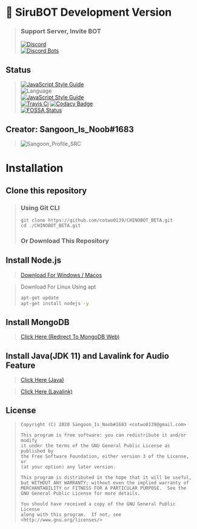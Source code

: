 # 📃 SiruBOT Development Version
> ### Support Server, Invite BOT
> [![Discord](https://img.shields.io/discord/562920560955228176?style=for-the-badge)](https://discord.gg/ucDCPAY)<br>
[![Discord Bots](https://top.gg/api/widget/426722888293548032.svg)](https://top.gg/bot/426722888293548032)
## Status
> [![JavaScript Style Guide](https://cdn.rawgit.com/standard/standard/master/badge.svg)](https://github.com/standard/standard)<br>![Language](https://img.shields.io/badge/language-Javascript,%20Node.js-brightgreen)<br>[![JavaScript Style Guide](https://img.shields.io/badge/code_style-standard-brightgreen.svg)](https://standardjs.com)<br>[![Travis Ci](https://api.travis-ci.com/cotwo0139/SiruBOT_BOT.svg?token=rtPaeqP7d7seUevMjp7B&branch=master)](https://travis-ci.com/cotwo0139/CHINOBOT_BETA) [![Codacy Badge](https://api.codacy.com/project/badge/Grade/27e6dd6d058644c990b3d103757f99ea)](https://www.codacy.com?utm_source=github.com&amp;utm_medium=referral&amp;utm_content=cotwo0139/CHINOBOT_BETA&amp;utm_campaign=Badge_Grade)<br>[![FOSSA Status](https://app.fossa.com/api/projects/git%2Bgithub.com%2Fcotwo0139%2FSiruBOT_BOT.svg?type=large)](https://app.fossa.com/projects/git%2Bgithub.com%2Fcotwo0139%2FSiruBOT_BOT?ref=badge_large)

## Creator: Sangoon_Is_Noob#1683
> ![Sangoon_Profile_SRC](https://chinobot.ga/author_profile.png)

# Installation

## Clone this repository
> ### Using Git CLI
> ```
> git clone https://github.com/cotwo0139/CHINOBOT_BETA.git
> cd ./CHINOBOT_BETA.git
> ```
> ### Or Download This Repository

## Install Node.js
> [Download For Windows / Macos](https://nodejs.org/en/download/)

> Download For Linux Using apt
> ```bash
> apt-get update
> apt-get install nodejs -y
> ```

## Install MongoDB

> [Click Here (Redirect To MongoDB Web)](https://docs.mongodb.com/manual/installation/#mongodb-community-edition-installation-tutorials)

## Install Java(JDK 11) and Lavalink for Audio Feature

> [Click Here (Java)](https://www.oracle.com/java/technologies/javase-downloads.html)

> [Click Here (Lavalink)](https://github.com/Frederikam/Lavalink/blob/master/README.md)

## License
> ```
> Copyright (C) 2020 Sangoon_Is_Noob#1683 <cotwo0139@gmail.com>
> 
> This program is free software: you can redistribute it and/or modify
> it under the terms of the GNU General Public License as published by
> the Free Software Foundation, either version 3 of the License, or
> (at your option) any later version.
> 
> This program is distributed in the hope that it will be useful,
> but WITHOUT ANY WARRANTY; without even the implied warranty of
> MERCHANTABILITY or FITNESS FOR A PARTICULAR PURPOSE.  See the
> GNU General Public License for more details.
> 
> You should have received a copy of the GNU General Public License
> along with this program.  If not, see <http://www.gnu.org/licenses/>
> ```